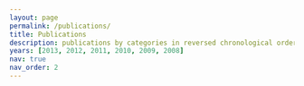 ```yaml
---
layout: page
permalink: /publications/
title: Publications
description: publications by categories in reversed chronological order.
years: [2013, 2012, 2011, 2010, 2009, 2008]
nav: true
nav_order: 2
---
```

<!-- _pages/publications.md -->
<div class="publications">



</div>
